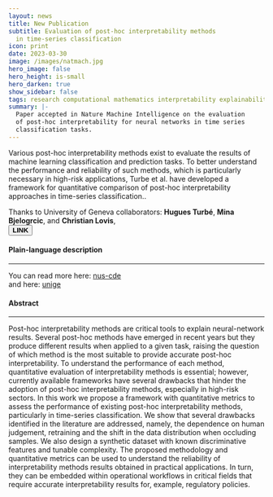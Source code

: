 ```yaml
---
layout: news
title: New Publication
subtitle: Evaluation of post-hoc interpretability methods
  in time-series classification
icon: print
date: 2023-03-30
image: /images/natmach.jpg
hero_image: false
hero_height: is-small
hero_darken: true
show_sidebar: false
tags: research computational mathematics interpretability explainability
summary: |-
  Paper accepted in Nature Machine Intelligence on the evaluation
  of post-hoc interpretability for neural networks in time series
  classification tasks.
---
```


<html>
  <div class="content">
  Various post-hoc interpretability methods exist to evaluate the results
  of machine learning classification and prediction tasks. To better understand
  the performance and reliability of such methods, which is particularly
  necessary in high-risk applications, Turbe et al. have developed
  a framework for quantitative comparison of post-hoc interpretability
  approaches in time-series classification.</i>.

  Thanks to University of Geneva collaborators:
  <b>Hugues Turbé</b>, <b>Mina Bjelogrcic</b>, and <b>Christian Lovis</b>,
  <br>
  <a href="https://www.nature.com/articles/s42256-023-00620-w"
     style="">
    <button class="button is-outlined is-link is-small"> <b>LINK</b> </button>
  </a>
  </div>


  <div class="content"><h4> Plain-language description </h4></div>
  <hr>
  <div class="notification is-info is-light">
    You can read more here: <a href="https://cde.nus.edu.sg/shining-a-light-into-the-black-box-of-ai/" style="">nus-cde</a>
    <br>
    and here: <a href="https://www.unige.ch/communication/communiques/en/2023/dans-la-boite-noire-des-intelligences-artificielles" style="">unige</a>
  </div>

  <div class="content"><h4> Abstract </h4></div>
  <hr>
  <div class="notification is-light">
    Post-hoc interpretability methods are critical tools to explain neural-network results. Several post-hoc methods have emerged in recent years but they produce different results when applied to a given task, raising the question of which method is the most suitable to provide accurate post-hoc interpretability. To understand the performance of each method, quantitative evaluation of interpretability methods is essential; however, currently available frameworks have several drawbacks that hinder the adoption of post-hoc interpretability methods, especially in high-risk sectors. In this work we propose a framework with quantitative metrics to assess the performance of existing post-hoc interpretability methods, particularly in time-series classification. We show that several drawbacks identified in the literature are addressed, namely, the dependence on human judgement, retraining and the shift in the data distribution when occluding samples. We also design a synthetic dataset with known discriminative features and tunable complexity. The proposed methodology and quantitative metrics can be used to understand the reliability of interpretability methods results obtained in practical applications. In turn, they can be embedded within operational workflows in critical fields that require accurate interpretability results for, example, regulatory policies.
  </div>

  <br>
</html>
